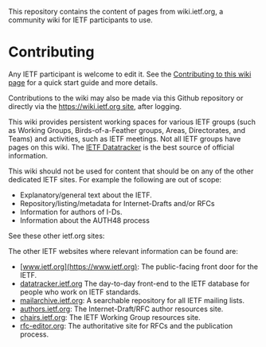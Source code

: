 This repository contains the content of pages from wiki.ietf.org, a community wiki for IETF participants to use. 

# Contributing

Any IETF participant is welcome to edit it. See the [Contributing to this wiki page](https://wiki.ietf.org/en/contributing) for a quick start guide and more details.

Contributions to the wiki may also be made via this Github repository or directly via the [https://wiki.ietf.org site](https://wiki.ietf.org), after logging.

This wiki provides persistent working spaces for various IETF groups (such as Working Groups, Birds-of-a-Feather groups, Areas, Directorates, and Teams) and activities, such as IETF meetings. Not all IETF groups have pages on this wiki. The [IETF Datatracker](https://datatracker.ietf.org) is the best source of official information.

This wiki should not be used for content that should be on any of the other dedicated IETF sites. For example the following are out of scope:
+ Explanatory/general text about the IETF.
+ Repository/listing/metadata for Internet-Drafts and/or RFCs
+ Information for authors of I-Ds.
+ Information about the AUTH48 process

See these other ietf.org sites:

The other IETF websites where relevant information can be found are:
- [www.ietf.org](https://www.ietf.org): The public-facing front door for the IETF.
- [datatracker.ietf.org](https://datatracker.ietf.org) The day-to-day front-end to the IETF database for people who work on IETF standards.
- [mailarchive.ietf.org](https://mailarchive.ietf.org): A searchable repository for all IETF mailing lists.
- [authors.ietf.org](https://authors.ietf.org): The Internet-Draft/RFC author resources site.
- [chairs.ietf.org](https://chairs.ietf.org): The IETF Working Group resources site.
- [rfc-editor.org](https://rfc-editor.org): The authoritative site for RFCs and the publication process.
